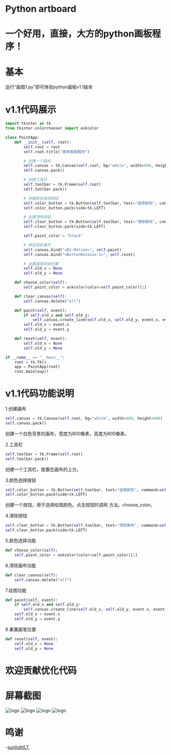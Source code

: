 # Python artboard
# 一个好用，直接，大方的python画板程序！
# 基本
运行“画图1.py”即可体验python画板v1.1版本
# v1.1代码展示
```python
import tkinter as tk
from tkinter.colorchooser import askcolor

class PaintApp:
    def __init__(self, root):
        self.root = root
        self.root.title("简单画板程序")

        # 创建一个画布
        self.canvas = tk.Canvas(self.root, bg="white", width=800, height=600)
        self.canvas.pack()

        # 创建工具栏
        self.toolbar = tk.Frame(self.root)
        self.toolbar.pack()

        # 创建颜色选择按钮
        self.color_button = tk.Button(self.toolbar, text="选择颜色", command=self.choose_color)
        self.color_button.pack(side=tk.LEFT)

        # 创建清除按钮
        self.clear_button = tk.Button(self.toolbar, text="清除画布", command=self.clear_canvas)
        self.clear_button.pack(side=tk.LEFT)

        self.paint_color = "black"

        # 绑定鼠标事件
        self.canvas.bind("<B1-Motion>", self.paint)
        self.canvas.bind("<ButtonRelease-1>", self.reset)

        # 设置画笔初始位置
        self.old_x = None
        self.old_y = None

    def choose_color(self):
        self.paint_color = askcolor(color=self.paint_color)[1]

    def clear_canvas(self):
        self.canvas.delete("all")

    def paint(self, event):
        if self.old_x and self.old_y:
            self.canvas.create_line(self.old_x, self.old_y, event.x, event.y, fill=self.paint_color, width=2)
        self.old_x = event.x
        self.old_y = event.y

    def reset(self, event):
        self.old_x = None
        self.old_y = None

if __name__ == "__main__":
    root = tk.Tk()
    app = PaintApp(root)
    root.mainloop()
```
# v1.1代码功能说明
1.创建画布
```python
self.canvas = tk.Canvas(self.root, bg="white", width=800, height=600)
self.canvas.pack()
```
创建一个白色背景的画布，宽度为800像素，高度为600像素。


2.工具栏
```python
self.toolbar = tk.Frame(self.root)
self.toolbar.pack()
```

创建一个工具栏，放置在画布的上方。


3.颜色选择按钮
```python
self.color_button = tk.Button(self.toolbar, text="选择颜色", command=self.choose_color)
self.color_button.pack(side=tk.LEFT)
```

创建一个按钮，用于选择绘图颜色。点击按钮时调用 方法。choose_color。

4.清除按钮
```python
self.clear_button = tk.Button(self.toolbar, text="清除画布", command=self.clear_canvas)
self.clear_button.pack(side=tk.LEFT)
```

5.颜色选择功能
```python
def choose_color(self):
    self.paint_color = askcolor(color=self.paint_color)[1]
```

6.清除画布功能
```python
def clear_canvas(self):
    self.canvas.delete("all")
```

7.绘图功能
```python
def paint(self, event):
    if self.old_x and self.old_y:
        self.canvas.create_line(self.old_x, self.old_y, event.x, event.y, fill=self.paint_color, width=2)
    self.old_x = event.x
    self.old_y = event.y
```

8.重置画笔位置
```python
def reset(self, event):
    self.old_x = None
    self.old_y = None
```

# 欢迎贡献优化代码
# 屏幕截图
![logo](https://github.com/sun12yyds/Python-artboard/blob/main/ph/1.png)
![logo](https://github.com/sun12yyds/Python-artboard/blob/main/ph/2.png)
![logo](https://github.com/sun12yyds/Python-artboard/blob/main/ph/3.png)
![logo](https://github.com/sun12yyds/Python-artboard/blob/main/ph/4.png)

# 鸣谢
-[sunlightLT](github.com/sunlightLT)


  
